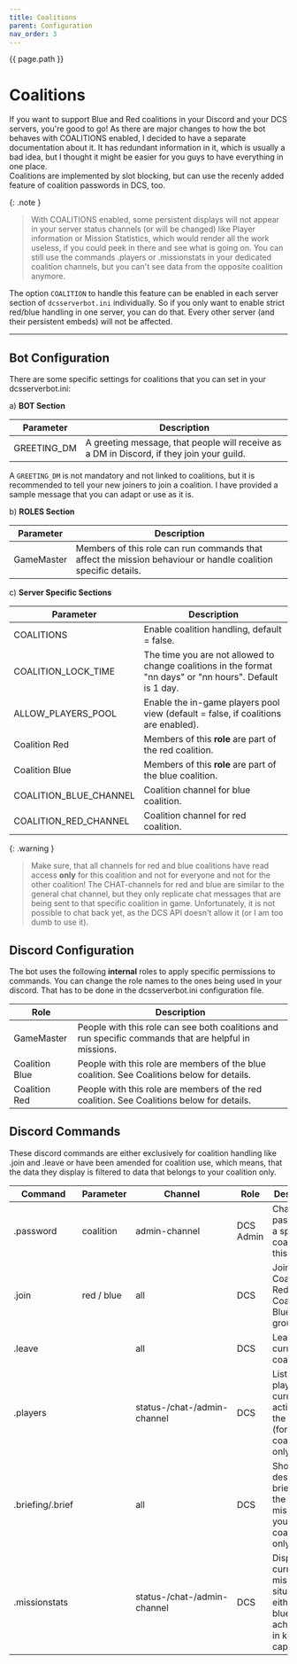 ```yaml
---
title: Coalitions
parent: Configuration
nav_order: 3
---
```

{{ page.path }}
# Coalitions

If you want to support Blue and Red coalitions in your Discord and your DCS servers, you're good to go!
As there are major changes to how the bot behaves with COALITIONS enabled, I decided to have a separate documentation 
about it. It has redundant information in it, which is usually a bad idea, but I thought it might be easier for you
guys to have everything in one place.<br/>
Coalitions are implemented by slot blocking, but can use the recenly added feature of coalition passwords in DCS, too.

{: .note }
> With COALITIONS enabled, some persistent displays will not appear in your server status channels (or will be changed)
> like Player information or Mission Statistics, which would render all the work useless, if you could peek in there and
> see what is going on. You can still use the commands .players or .missionstats in your dedicated coalition channels, but
> you can't see data from the opposite coalition anymore.

The option `COALITION` to handle this feature can be enabled in each server section of `dcsserverbot.ini` individually.
So if you only want to enable strict red/blue handling in one server, you can do that.
Every other server (and their persistent embeds) will not be affected.

---
## Bot Configuration
There are some specific settings for coalitions that you can set in your dcsserverbot.ini:

a) __BOT Section__

| Parameter            | Description                                                                                                                                                                                                                                                                                                                                                                                                          |
|----------------------|----------------------------------------------------------------------------------------------------------------------------------------------------------------------------------------------------------------------------------------------------------------------------------------------------------------------------------------------------------------------------------------------------------------------|
| GREETING_DM          | A greeting message, that people will receive as a DM in Discord, if they join your guild.                                                                                                                                                                                                                                                                                                                            |

A `GREETING_DM` is not mandatory and not linked to coalitions, but it is recommended to tell your new joiners to join a
coalition. I have provided a sample message that you can adapt or use as it is.

b) __ROLES Section__

| Parameter      | Description                                                                                                   |
|----------------|---------------------------------------------------------------------------------------------------------------|
| GameMaster     | Members of this role can run commands that affect the mission behaviour or handle coalition specific details. |

c) __Server Specific Sections__

| Parameter              | Description                                                                                                |
|------------------------|------------------------------------------------------------------------------------------------------------|
| COALITIONS             | Enable coalition handling, default = false.                                                                |                                                                                                                                                                                                                                                                                                                                                 
| COALITION_LOCK_TIME    | The time you are not allowed to change coalitions in the format "nn days" or "nn hours". Default is 1 day. |
| ALLOW_PLAYERS_POOL     | Enable the in-game players pool view (default = false, if coalitions are enabled).                         |
| Coalition Red          | Members of this **role** are part of the red coalition.                                                    |
| Coalition Blue         | Members of this **role** are part of the blue coalition.                                                   |
| COALITION_BLUE_CHANNEL | Coalition channel for blue coalition.                                                                      |
| COALITION_RED_CHANNEL  | Coalition channel for red coalition.                                                                       |

{: .warning }
> Make sure, that all channels for red and blue coalitions have read access **only** for this coalition and not for
> everyone and not for the other coalition! The CHAT-channels for red and blue are similar to the general chat channel,
> but they only replicate chat messages that are being sent to that specific coalition in game.
> Unfortunately, it is not possible to chat back yet, as the DCS API doesn't allow it (or I am too dumb to use it).


## Discord Configuration
The bot uses the following **internal** roles to apply specific permissions to commands.
You can change the role names to the ones being used in your discord. That has to be done in the dcsserverbot.ini 
configuration file.

| Role           | Description                                                                                                                                         |
|----------------|-----------------------------------------------------------------------------------------------------------------------------------------------------|
| GameMaster     | People with this role can see both coalitions and run specific commands that are helpful in missions.                                               |
| Coalition Blue | People with this role are members of the blue coalition. See Coalitions below for details.                                                          |
| Coalition Red  | People with this role are members of the red coalition. See Coalitions below for details.                                                           |

## Discord Commands
These discord commands are either exclusively for coalition handling like .join and .leave or have been amended for 
coalition use, which means, that the data they display is filtered to data that belongs to your coalition only.

| Command           | Parameter  | Channel                     | Role                   | Description                                                                                              |
|-------------------|------------|-----------------------------|------------------------|----------------------------------------------------------------------------------------------------------|
| .password         | coalition  | admin-channel               | DCS Admin              | Changes the password of a specific coalition on this server.                                             |
| .join             | red / blue | all                         | DCS                    | Joins either Coalition Red or Coalition Blue discord groups.                                             |
| .leave            |            | all                         | DCS                    | Leave the current coalition.                                                                             |
| .players          |            | status-/chat-/admin-channel | DCS                    | Lists the players currently active on the server (for your coalition only!).                             |
| .briefing/.brief  |            | all                         | DCS                    | Shows the description / briefing of the running mission (for your coalition only!).                      |
| .missionstats     |            | status-/chat-/admin-channel | DCS                    | Display the current mission situation for either red or blue and the achievments in kills and captures.  |
